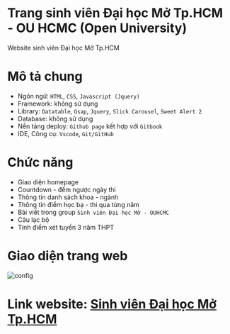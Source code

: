 # Trang sinh viên Đại học Mở Tp.HCM - OU HCMC (Open University)

Website sinh viên Đại học Mở Tp.HCM

# Mô tả chung

- Ngôn ngữ: `HTML`, `CSS`, `Javascript (Jquery)`
- Framework: không sử dụng
- Library: `Datatable`, `Gsap`, `Jquery`, `Slick Carousel`, `Sweet Alert 2`
- Database: không sử dụng
- Nền tảng deploy: `Github page` kết hợp với `Gitbook`
- IDE, Công cụ: `Vscode`, `Git/GitHub`

# Chức năng

- Giao diện homepage
- Countdown - đếm ngược ngày thi
- Thông tin danh sách khoa - ngành
- Thông tin điểm học bạ - thi qua từng năm
- Bài viết trong group `Sinh viên Đại học Mở - OUHCMC`
- Câu lạc bộ
- Tính điểm xét tuyển 3 năm THPT

# Giao diện trang web

![config](https://res.cloudinary.com/thanhnam/image/upload/v1647767855/Banner_group_wukvgx.png)

# Link website: [Sinh viên Đại học Mở Tp.HCM](https://namnguyenthanhwork.github.io/sinh-vien-dai-hoc-mo-tphcm)
